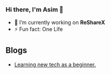 ### Hi there, I'm Asim 👋

- 🔭 I’m currently working on **ReShareX**
- ⚡ Fun fact: One Life
## Blogs
- [Learning new tech as a beginner.](https://github.com/alex1the1great/OpenBlog/blob/master/articles/learning_technologies.md)
